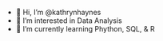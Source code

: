 - 👋 Hi, I’m @kathrynhaynes
- 👀 I’m interested in Data Analysis
- 🌱 I’m currently learning Phython, SQL, & R

<!---
kathrynhaynes/kathrynhaynes is a ✨ special ✨ repository because its `README.md` (this file) appears on your GitHub profile.
You can click the Preview link to take a look at your changes.
--->
